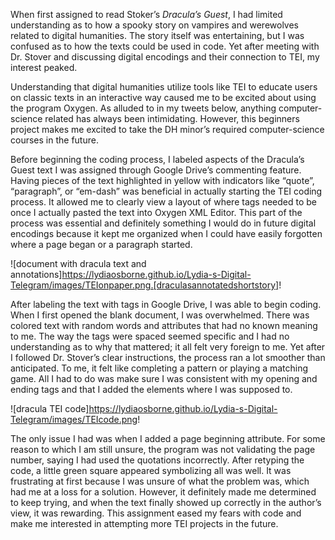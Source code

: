 When first assigned to read Stoker’s _Dracula’s Guest_, I had limited understanding as to how a spooky story on vampires and werewolves related to digital humanities. The story itself was entertaining, but I was confused as to how the texts could be used in code. Yet after meeting with Dr. Stover and discussing digital encodings and their connection to TEI, my interest peaked. 

Understanding that digital humanities utilize tools like TEI to educate users on classic texts in an interactive way caused me to be excited about using the program Oxygen. As alluded to in my tweets below, anything computer-science related has always been intimidating. However, this beginners project makes me excited to take the DH minor’s required computer-science courses in the future.

Before beginning the coding process, I labeled aspects of the Dracula’s Guest text I was assigned through Google Drive’s commenting feature. Having pieces of the text highlighted in yellow with indicators like “quote”, “paragraph”, or “em-dash” was beneficial in actually starting the TEI coding process. It allowed me to clearly view a layout of where tags needed to be once I actually pasted the text into Oxygen XML Editor. This part of the process was essential and definitely something I would do in future digital encodings because it kept me organized when I could have easily forgotten where a page began or a paragraph started.

 ![document with dracula text and annotations]https://lydiaosborne.github.io/Lydia-s-Digital-Telegram/images/TEIonpaper.png.[draculasannotatedshortstory]!

After labeling the text with tags in Google Drive, I was able to begin coding. When I first opened the blank document, I was overwhelmed. There was colored text with random words and attributes that had no known meaning to me. The way the tags were spaced seemed specific and I had no understanding as to why that mattered; it all felt very foreign to me. Yet after I followed Dr. Stover’s clear instructions, the process ran a lot smoother than anticipated. To me, it felt like completing a pattern or playing a matching game. All I had to do was make sure I was consistent with my opening and ending tags and that I added the elements where I was supposed to. 

 ![dracula TEI code]https://lydiaosborne.github.io/Lydia-s-Digital-Telegram/images/TEIcode.png!

The only issue I had was when I added a page beginning attribute. For some reason to which I am still unsure, the program was not validating the page number, saying I had used the quotations incorrectly. After retyping the code, a little green square appeared symbolizing all was well. It was frustrating at first because I was unsure of what the problem was, which had me at a loss for a solution. However, it definitely made me determined to keep trying, and when the text finally showed up correctly in the author’s view, it was rewarding. This assignment eased my fears with code and make me interested in attempting more TEI projects in the future.

